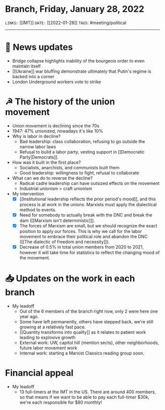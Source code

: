 # Branch, Friday, January 28, 2022
`LINKS:` [[IMT]]
`DATE:` [[2022-01-28]]
`TAGS`: #meeting/political 

---
# 📰 News updates
- Bridge collapse highlights inability of the bourgeois order to even maintain itself
- [[Ukraine]] war bluffing demonstrate ultimately that Putin's regime is backed into a corner
- London Underground workers vote to strike

# ☭ The history of the union movement
- Union movement is declining since the 70s
- 1947: 47% unionized, nowadays it's like 10%
- Why is labor in decline?
	- Bad leadership: class collaboration, refusing to go outside the narrow labor laws
	- Refusal to build a labor party, vesting support in [[Democratic Party|Democrats]]. 
- How was it built in the first place?
	- Socialists, anarchists, and communists built them
	- Good leadership: willingness to fight, refusal to collaborate
- What can we do to reverse the decline?
	- Radical cadre leadership can have outsized effects on the movement
	- Industrial unionism > craft unionism
- My intervention
	- [x] [[Institutional leadership reflects the prior period's mood]], and this process is at work in the unions. Marxists must apply the dialectical method to events. 
	- [x] Need for somebody to actually break with the DNC and break the dam ([[Marxism isn't deterministic]]).
	- [x] The forces of Marxism are small, but we should recognize the exact position to apply our forces. This is why we call for the labor movement to embrace their political role and abandon the DNC ([[The dialectic of freedom and necessity]]). 
	- [x] Decrease of 0.5% in total union members from 2020 to 2021, however it will take time for statistics to reflect the changing mood of the movement. 

# 📥 Updates on the work in each branch
- My leadoff
	- Out of the 6 members of the branch right now, only 2 were here one year ago. 
	- Some have left permanently, others have stepped back, we're still growing at a relatively fast pace.
	- [[Quantity transforms into quality]] as it relates to patient work leading to explosive growth
	- External work: UW, capitol hill (mention sects), other neighborhoods, future labor movement work
	- Internal work: starting a Marxist Classics reading group soon. 

# Financial appeal
- My leadoff
	- 13 full-timers at the IMT in the US. There are around 400 members, so that means if we want to be able to pay each full-timer $30k, we're each responsible for $80 monthly!